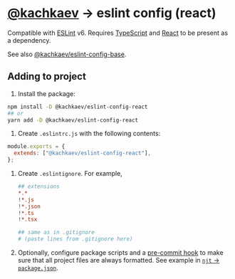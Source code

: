 # [@kachkaev](https://github.com/kachkaev) → eslint config (react)

Compatible with [ESLint](https://www.npmjs.com/package/eslint) v6.
Requires [TypeScript](https://www.npmjs.com/package/typescript) and [React](https://www.npmjs.com/package/react) to be present as a dependency.

See also [@kachkaev/eslint-config-base](https://www.npmjs.com/package/@kachkaev/eslint-config-react).

## Adding to project

1.  Install the package:

```sh
npm install -D @kachkaev/eslint-config-react
## or
yarn add -D @kachkaev/eslint-config-react
```

1.  Create `.eslintrc.js` with the following contents:

```js
module.exports = {
  extends: ["@kachkaev/eslint-config-react"],
};
```

1.  Create `.eslintignore`.
    For example,

    ```ini
    ## extensions
    *.*
    !*.js
    !*.json
    !*.ts
    !*.tsx
    
    ## same as in .gitignore
    # (paste lines from .gitignore here)
    ```

1.  Optionally, configure package scripts and a [pre-commit hook](https://prettier.io/docs/en/precommit.html#__docusaurus) to make sure that all project files are always formatted.
    See example in [`njt` → `package.json`](https://github.com/kachkaev/njt/blob/master/package.json).
